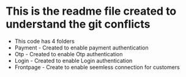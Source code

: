 # This is the readme file created to understand the git conflicts
  
- This code has 4 folders
- Payment   - Created to enable payment authentication
- Otp       - Created to enable Otp authentication
- Login     - Created to enable Login authentication
- Frontpage - Create to enable seemless connection for customers
